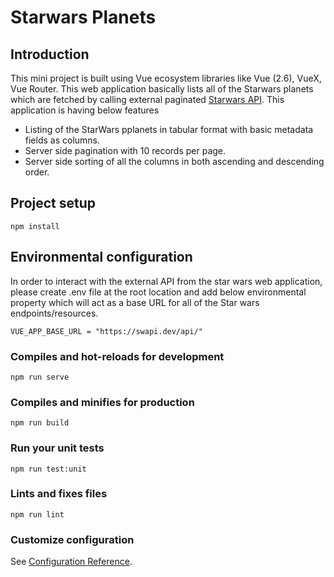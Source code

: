 # Starwars Planets

## Introduction

This mini project is built using Vue ecosystem libraries like Vue (2.6), VueX, Vue Router. This web application basically lists all of the Starwars planets which are fetched by calling external paginated [Starwars API](https://swapi.dev/api/planets). This application is having below features

- Listing of the StarWars pplanets in tabular format with basic metadata fields as columns.
- Server side pagination with 10 records per page.
- Server side sorting of all the columns in both ascending and descending order.

## Project setup
```
npm install
```
## Environmental configuration

In order to interact with the external API from the star wars web application, please create .env file at the root location and add below environmental property which will act as a base URL for all of the Star wars endpoints/resources.
```
VUE_APP_BASE_URL = "https://swapi.dev/api/"
```

### Compiles and hot-reloads for development
```
npm run serve
```

### Compiles and minifies for production
```
npm run build
```

### Run your unit tests
```
npm run test:unit
```

### Lints and fixes files
```
npm run lint
```

### Customize configuration
See [Configuration Reference](https://cli.vuejs.org/config/).

